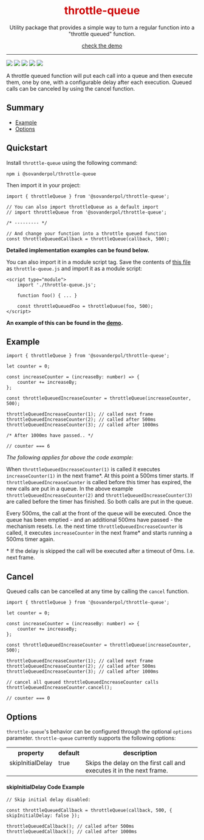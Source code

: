 <div align="center">
<h1 style="color: #C00;">throttle-queue</h1>
<p>
Utility package that provides a simple way to turn a regular function into a "throttle queued" function.
</p>
<p>
<a href="https://stijnvanderpol.github.io/throttle-queue/" target="_blank">check the demo</a>
</p>
</div>
<hr>
<p>
<img src="https://img.shields.io/codeship/3f1b02b0-07ca-0138-5eda-4e0a340c3623" />
<img src="https://img.shields.io/codacy/coverage/0020a313cf07489592b35bbc878af151" /> 
<img src="https://img.shields.io/codacy/grade/0020a313cf07489592b35bbc878af151" />
<img src="https://img.shields.io/npm/types/typescript" />
<img src="https://img.shields.io/github/license/stijnvanderpol/throttle-queue" />
</p>

A throttle queued function will put each call into a queue and then execute them, one by one, with a configurable delay after each execution. Queued calls can be canceled by using the cancel function.

## Summary
- [Example](Example)
- [Options](Options)


## Quickstart
Install `throttle-queue` using the following command:

```
npm i @sovanderpol/throttle-queue
```

Then import it in your project:
```
import { throttleQueue } from '@sovanderpol/throttle-queue';

// You can also import throttleQueue as a default import
// import throttleQueue from '@sovanderpol/throttle-queue';

/* --------- */

// And change your function into a throttle queued function
const throttleQueuedCallback = throttleQueue(callback, 500);
```
**Detailed implementation examples can be found below.**

You can also import it in a module script tag. Save the contents of <a href="https://raw.githubusercontent.com/stijnvanderpol/throttle-queue/master/dist/throttle-queue.js">this file</a> as `throttle-queue.js` and
import it as a module script:
```
<script type="module">
    import './throttle-queue.js';

    function foo() { ... }

    const throttleQueuedFoo = throttleQueue(foo, 500);
</script>
```
 **An example of this can be found in the <a href="https://stijnvanderpol.github.io/throttle-queue/" target="_blank">demo</a>.**

## Example
```
import { throttleQueue } from '@sovanderpol/throttle-queue';

let counter = 0;

const increaseCounter = (increaseBy: number) => {
    counter += increaseBy;
};

const throttleQueuedIncreaseCounter = throttleQueue(increaseCounter, 500);

throttleQueuedIncreaseCounter(1); // called next frame
throttleQueuedIncreaseCounter(2); // called after 500ms
throttleQueuedIncreaseCounter(3); // called after 1000ms

/* After 1000ms have passed.. */

// counter === 6
```
*The following applies for above the code example:*

When `throttleQueuedIncreaseCounter(1)` is called it executes `increaseCounter(1)` in the next frame*. At this point
a 500ms timer starts. If `throttleQueuedIncreaseCounter` is called before this timer has expired, the new calls
are put in a queue. In the above example `throttleQueuedIncreaseCounter(2)` and `throttleQueuedIncreaseCounter(3)` are called before the timer has finished. So both calls are put in the queue. 

Every 500ms, the call at the front of the queue will be executed. Once the queue has been emptied - and an additional 500ms have passed - the mechanism resets. I.e. the next time `throttleQueuedIncreaseCounter` is called, it executes `increaseCounter` in the next frame* and starts running a 500ms timer again.

\* If the delay is skipped the call will be executed after a timeout of 0ms. I.e. next frame.

## Cancel
Queued calls can be cancelled at any time by calling the `cancel` function.
```
import { throttleQueue } from '@sovanderpol/throttle-queue';

let counter = 0;

const increaseCounter = (increaseBy: number) => {
    counter += increaseBy;
};

const throttleQueuedIncreaseCounter = throttleQueue(increaseCounter, 500);

throttleQueuedIncreaseCounter(1); // called next frame
throttleQueuedIncreaseCounter(2); // called after 500ms
throttleQueuedIncreaseCounter(3); // called after 1000ms

// cancel all queued throttleQueuedIncreaseCounter calls
throttleQueuedIncreaseCounter.cancel();

// counter === 0
```

## Options
`throttle-queue`'s behavior can be configured through the optional `options` parameter. `throttle-queue` currently supports the following options:
<table>
    <tr>
        <th>property</th>
        <th>default</th>
        <th>description</th>
    </tr>
    <tr>
        <td valign="top">skipInitialDelay</td>
        <td valign="top">true</td>
        <td valign="top">Skips the delay on the first call and executes it in the next frame.</td>
    </tr>
</table>

#### skipInitialDelay Code Example
```
// Skip initial delay disabled:

const throttleQueuedCallback = throttleQueue(callback, 500, { skipInitialDelay: false });

throttleQueuedCallback(); // called after 500ms
throttleQueuedCallback(); // called after 1000ms
```
